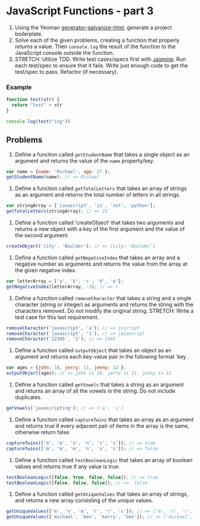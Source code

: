 # JavaScript Functions - part 3

1. Using the Yeoman [generator-galvanize-html](https://github.com/gSchool/generator-galvanize-html), generate a project boilerplate.
1. Solve each of the given problems, creating a function that properly *returns* a value. Then `console.log` the result of the function to the JavaScript console outside the function.
1. STRETCH: Utilize TDD. Write test cases/specs first with [Jasmine](http://jasmine.github.io/). Run each test/spec to ensure that it fails. Write just enough code to get the test/spec to pass. Refactor (if necessary).

### Example

```javascript
function test(str) {
  return "test" + str
}

console.log(test("ing"))
```

## Problems

1. Define a function called `getStudentName` that takes a single object as an argument and returns the value of the `name` property/key.

  ```javascript
  var name = {name: 'Michael', age: 27 };
  getStudentName(name); // => Michael
  ```

1. Define a function called `getTotalLetters` that takes an array of strings as an argument and returns the total number of letters in all strings.

  ```javascript
  var stringArray = ['javascript', 'is', 'not', 'python'];
  getTotalLetters(stringArray); // => 21
  ```

1. Define a function called 'createObject' that takes two arguments and returns a new object with a key of the first argument and the value of the second argument.

  ```javascript
  createObject('city', 'Boulder'); // => {city: 'Boulder'}
  ```

1. Define a function called `getNegativeIndex` that takes an array and a negative number as arguments and returns the value from the array at the given negative index.

  ```javascript
  var letterArray = ['a', 'b', 'c', 'd', 'e'];
  getNegativeIndex(letterArray, -3); // => c
  ```

1. Define a function called `removeCharacter` that takes a string and a single character (string or integer) as arguments and returns the string with the characters removed. Do not modify the original string. STRETCH: Write a test case for this last requirement.

  ```javascript
  removeCharacter('javascript', 'a'); // => jvscript
  removeCharacter('javascript', '1'); // => javascript
  removeCharacter('12345', '2'); // => 1345
  ```

1. Define a function called `outputObject` that takes an object as an argument and returns each key-value pair in the following format 'key .

  ```javascript
  var ages = {john: 10, jerry: 11, jenny: 12 };
  outputObject(ages); // => john is 10, jerry is 11, jenny is 12
  ```

1. Define a function called `getVowels` that takes a string as an argument and returns an array of all the vowels in the string. Do not include duplicates.

  ```javascript
  getVowels('javascripting'); // => ['a', 'i']
  ```

1. Define a function called `captureTwins` that takes an array as an argument and returns true if every adjacent pair of items in the array is the same, otherwise return false.

  ```javascript
  captureTwins(['m', 'm', 'n', 'n', 's', 's']); // => true
  captureTwins(['m', 'm', 'm', 'n', 's', 's']); // => false
  ```

1. Define a function called `testBooleanLogic` that takes an array of boolean values and returns true if any value is true.

  ```javascript
  testBooleanLogic([false, true, false, false]); // => true
  testBooleanLogic([false, false, false]); // =>  false
  ```

1. Define a function called `getUniqueValues` that takes an array of strings, and returns a new array consisting of the unique values.

  ```javascript
  getUniqueValues(['m', 'n', 'm', 'r', 'r', 's']); // => ['m', 'n', 'r', 's']
  getUniqueValues(['michael', 'ben', 'kerry', 'ben']); // => ['michael', 'ben', 'kerry']
  ```
